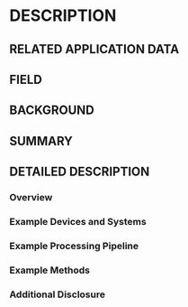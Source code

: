 # DESCRIPTION

## RELATED APPLICATION DATA

## FIELD

## BACKGROUND

## SUMMARY

## DETAILED DESCRIPTION

### Overview

### Example Devices and Systems

### Example Processing Pipeline

### Example Methods

### Additional Disclosure

